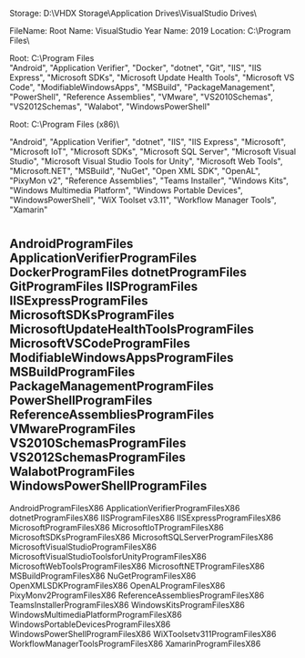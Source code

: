 
Storage: D:\VHDX Storage\Application Drives\VisualStudio Drives\

FileName: 
Root Name: VisualStudio
Year Name: 2019
Location: C:\Program Files\

Root: C:\Program Files\
"Android",
"Application Verifier",
"Docker",
"dotnet",
"Git",
"IIS",
"IIS Express",
"Microsoft SDKs",
"Microsoft Update Health Tools",
"Microsoft VS Code",
"ModifiableWindowsApps",
"MSBuild",
"PackageManagement",
"PowerShell",
"Reference Assemblies",
"VMware",
"VS2010Schemas",
"VS2012Schemas",
"Walabot",
"WindowsPowerShell"

Root: C:\Program Files (x86)\

"Android",
"Application Verifier",
"dotnet",
"IIS",
"IIS Express",
"Microsoft",
"Microsoft IoT",
"Microsoft SDKs",
"Microsoft SQL Server",
"Microsoft Visual Studio",
"Microsoft Visual Studio Tools for Unity",
"Microsoft Web Tools",
"Microsoft.NET",
"MSBuild",
"NuGet",
"Open XML SDK",
"OpenAL",
"PixyMon v2",
"Reference Assemblies",
"Teams Installer",
"Windows Kits",
"Windows Multimedia Platform",
"Windows Portable Devices",
"WindowsPowerShell",
"WiX Toolset v3.11",
"Workflow Manager Tools",
"Xamarin"

#
AndroidProgramFiles
ApplicationVerifierProgramFiles
DockerProgramFiles
dotnetProgramFiles
GitProgramFiles
IISProgramFiles
IISExpressProgramFiles
MicrosoftSDKsProgramFiles
MicrosoftUpdateHealthToolsProgramFiles
MicrosoftVSCodeProgramFiles
ModifiableWindowsAppsProgramFiles
MSBuildProgramFiles
PackageManagementProgramFiles
PowerShellProgramFiles
ReferenceAssembliesProgramFiles
VMwareProgramFiles
VS2010SchemasProgramFiles
VS2012SchemasProgramFiles
WalabotProgramFiles
WindowsPowerShellProgramFiles
-------------------------------
AndroidProgramFilesX86
ApplicationVerifierProgramFilesX86
dotnetProgramFilesX86
IISProgramFilesX86
IISExpressProgramFilesX86
MicrosoftProgramFilesX86
MicrosoftIoTProgramFilesX86
MicrosoftSDKsProgramFilesX86
MicrosoftSQLServerProgramFilesX86
MicrosoftVisualStudioProgramFilesX86
MicrosoftVisualStudioToolsforUnityProgramFilesX86
MicrosoftWebToolsProgramFilesX86
MicrosoftNETProgramFilesX86
MSBuildProgramFilesX86
NuGetProgramFilesX86
OpenXMLSDKProgramFilesX86
OpenALProgramFilesX86
PixyMonv2ProgramFilesX86
ReferenceAssembliesProgramFilesX86
TeamsInstallerProgramFilesX86
WindowsKitsProgramFilesX86
WindowsMultimediaPlatformProgramFilesX86
WindowsPortableDevicesProgramFilesX86
WindowsPowerShellProgramFilesX86
WiXToolsetv311ProgramFilesX86
WorkflowManagerToolsProgramFilesX86
XamarinProgramFilesX86